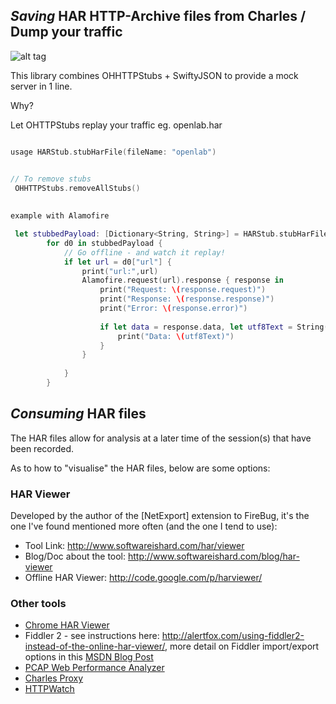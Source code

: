 ## *Saving* HAR HTTP-Archive files from Charles / Dump your traffic
![alt tag](https://cdn-docs-images.paw.cloud/export-request-1ef93f21d433ce40e9e079e702a85191.png)


This library combines OHHTTPStubs + SwiftyJSON to provide a mock server in 1 line.

Why?


Let OHTTPStubs replay your traffic eg. openlab.har

```swift

usage HARStub.stubHarFile(fileName: "openlab")


// To remove stubs
 OHHTTPStubs.removeAllStubs()
 
 
example with Alamofire 

 let stubbedPayload: [Dictionary<String, String>] = HARStub.stubHarFile(fileName: "openlab")
        for d0 in stubbedPayload {
            // Go offline - and watch it replay!
            if let url = d0["url"] {
                print("url:",url)
                Alamofire.request(url).response { response in
                    print("Request: \(response.request)")
                    print("Response: \(response.response)")
                    print("Error: \(response.error)")
                    
                    if let data = response.data, let utf8Text = String(data: data, encoding: .utf8) {
                        print("Data: \(utf8Text)")
                    }
                }
                
            }
        }
 ```




## *Consuming* HAR files
The HAR files allow for analysis at a later time of the session(s) that have been recorded.

As to how to "visualise" the HAR files, below are some options:

### HAR Viewer
Developed by the author of the [NetExport] extension to FireBug, it's the one I've found mentioned more often (and the one I tend to use):

* Tool Link: <http://www.softwareishard.com/har/viewer>
* Blog/Doc about the tool: <http://www.softwareishard.com/blog/har-viewer>
* Offline HAR Viewer: <http://code.google.com/p/harviewer/>

### Other tools
* [Chrome HAR Viewer](http://ericduran.github.io/chromeHAR/)
* Fiddler 2 - see instructions here: <http://alertfox.com/using-fiddler2-instead-of-the-online-har-viewer/>, more detail on Fiddler import/export options in this [MSDN Blog Post](http://blogs.msdn.com/b/fiddler/archive/2010/06/30/import-and-export-http-archives-from-fiddler.aspx)
* [PCAP Web Performance Analyzer](http://pcapperf.appspot.com/)
* [Charles Proxy](http://www.charlesproxy.com/documentation/version-history/)
* [HTTPWatch](http://blog.httpwatch.com/2009/10/19/httpwatch-version-62-supports-data-exchange-with-firebug/)
